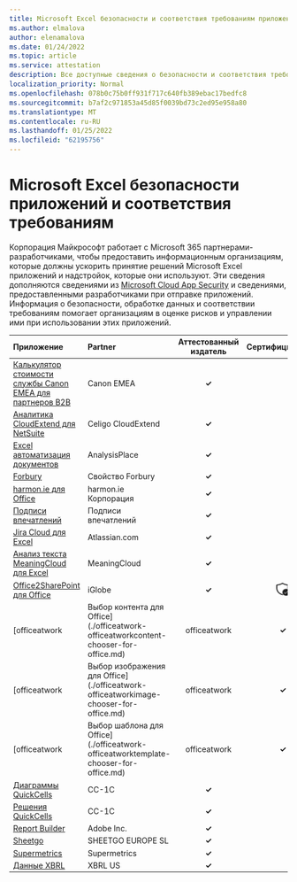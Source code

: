 ```yaml
---
title: Microsoft Excel безопасности и соответствия требованиям приложений — все приложения
ms.author: elmalova
author: elenamalova
ms.date: 01/24/2022
ms.topic: article
ms.service: attestation
description: Все доступные сведения о безопасности и соответствия требованиям для всех Microsoft Excel Apps.
localization_priority: Normal
ms.openlocfilehash: 078b0c75b0ff931f717c640fb389ebac17bedfc8
ms.sourcegitcommit: b7af2c971853a45d85f0039bd73c2ed95e958a80
ms.translationtype: MT
ms.contentlocale: ru-RU
ms.lasthandoff: 01/25/2022
ms.locfileid: "62195756"
---
```

# <a name="microsoft-excel-apps-security-and-compliance"></a>Microsoft Excel безопасности приложений и соответствия требованиям

Корпорация Майкрософт работает с Microsoft 365 партнерами-разработчиками, чтобы предоставить информационным организациям, которые должны ускорить принятие решений Microsoft Excel приложений и надстройок, которые они используют. Эти сведения дополняются сведениями из [Microsoft Cloud App Security](https://www.microsoft.com/en-us/enterprise-mobility-security/cloud-app-security) и сведениями, предоставленными разработчиками при отправке приложений. Информация о безопасности, обработке данных и соответствии требованиям помогает организациям в оценке рисков и управлении ими при использовании этих приложений.

| **Приложение** | **Partner** | **Аттестованный издатель** | **Сертифицировано** |
|:--------|:------------|:----------------------:|:-------------:|
| [Калькулятор стоимости службы Canon EMEA для партнеров B2B](./canon-emea-service-cost-calculator-for-b2b-partners.md) | Canon EMEA | **✓** |  |
| [Аналитика CloudExtend для NetSuite](./celigo-cloudextend-analytics-for-netsuite.md) | Celigo CloudExtend | **✓** |  |
| [Excel автоматизация документов](./analysisplace-excel-to-word-document-automation.md) | AnalysisPlace | **✓** |  |
| [Forbury](./forbury-property.md) | Свойство Forbury | **✓** |  |
| [harmon.ie для Office](./harmonie-corporation-for-office.md) | harmon.ie Корпорация | **✓** |  |
| [Подписи впечатлений](./impression-signatures.md) | Подписи впечатлений | **✓** |  |
| [Jira Cloud для Excel](./atlassiancom-jira-cloud-for-excel.md) | Atlassian.com | **✓** |  |
| [Анализ текста MeaningCloud для Excel](./meaningcloud-text-analytics-for-excel.md) | MeaningCloud | **✓** |  |
| [Office2SharePoint для Office](./iglobe-office2sharepoint-for-office.md) | iGlobe | **✓** | <img alt="Certified application badge" src="../media/certified-badge.png" height="25" width="25" /> |
| [officeatwork | Выбор контента для Office](./officeatwork-officeatworkcontent-chooser-for-office.md) | officeatwork | **✓** |  |
| [officeatwork | Выбор изображения для Office](./officeatwork-officeatworkimage-chooser-for-office.md) | officeatwork | **✓** |  |
| [officeatwork | Выбор шаблона для Office](./officeatwork-officeatworktemplate-chooser-for-office.md) | officeatwork | **✓** |  |
| [Диаграммы QuickCells](./cc-1c-quickcells-graphs.md) | CC-1C | **✓** |  |
| [Решения QuickCells](./cc-1c-quickcells-solvers.md) | CC-1C | **✓** |  |
| [Report Builder](./adobe-inc-report-builder.md) | Adobe Inc. | **✓** |  |
| [Sheetgo](./sheetgo-europe-sl.md) | SHEETGO EUROPE SL | **✓** |  |
| [Supermetrics](./supermetrics.md) | Supermetrics | **✓** |  |
| [Данные XBRL](./xbrl-us-filed-data.md) | XBRL US | **✓** |  |
